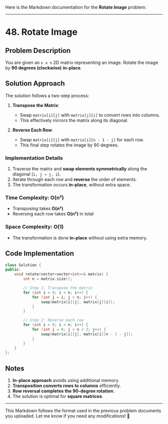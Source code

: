 Here is the Markdown documentation for the **Rotate Image** problem:

---

# 48. Rotate Image

## Problem Description

You are given an `n x n` 2D matrix representing an image. Rotate the image by **90 degrees (clockwise)** **in-place**.

## Solution Approach

The solution follows a two-step process:

1. **Transpose the Matrix**:
   - Swap `matrix[i][j]` with `matrix[j][i]` to convert rows into columns.
   - This effectively mirrors the matrix along its diagonal.

2. **Reverse Each Row**:
   - Swap `matrix[i][j]` with `matrix[i][n - 1 - j]` for each row.
   - This final step rotates the image by 90 degrees.

### Implementation Details

1. Traverse the matrix and **swap elements symmetrically** along the diagonal (`i, j → j, i`).
2. Iterate through each row and **reverse** the order of elements.
3. The transformation occurs **in-place**, without extra space.

### Time Complexity: **O(n²)**
   - Transposing takes **O(n²)**
   - Reversing each row takes **O(n²)** in total

### Space Complexity: **O(1)** 
   - The transformation is done **in-place** without using extra memory.

## Code Implementation

```cpp
class Solution {
public:
    void rotate(vector<vector<int>>& matrix) {
        int n = matrix.size();

        // Step 1: Transpose the matrix
        for (int i = 0; i < n; i++) {
            for (int j = i; j < n; j++) {
                swap(matrix[i][j], matrix[j][i]);
            }
        }

        // Step 2: Reverse each row
        for (int i = 0; i < n; i++) {
            for (int j = 0; j < n / 2; j++) {
                swap(matrix[i][j], matrix[i][n - 1 - j]);
            }
        }
    }
};
```

## Notes

1. **In-place approach** avoids using additional memory.
2. **Transposition converts rows to columns** efficiently.
3. **Row reversal completes the 90-degree rotation**.
4. The solution is optimal for **square matrices**.

---

This Markdown follows the format used in the previous problem documents you uploaded. Let me know if you need any modifications! 🚀